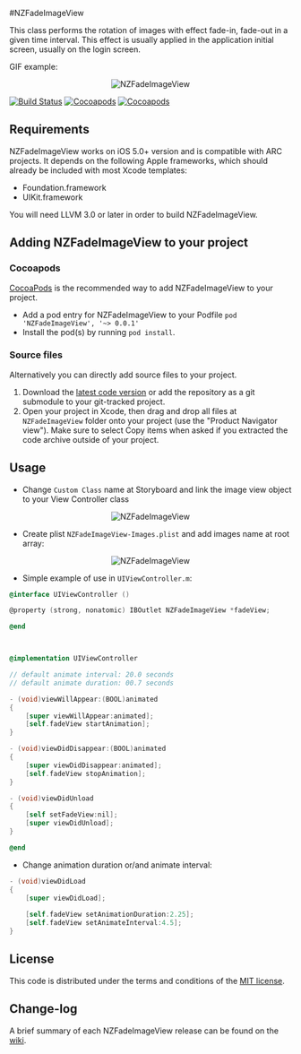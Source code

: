 #NZFadeImageView

This class performs the rotation of images with effect fade-in, fade-out in a given time interval.
This effect is usually applied in the application initial screen, usually on the login screen.

GIF example:

<p align="center">
  <img src="http://s11.postimg.org/m7my4w3j5/NZFade_Image_View.gif" alt="NZFadeImageView" title="NZFadeImageView">
</p>

[![Build Status](https://api.travis-ci.org/NZN/NZFadeImageView.png)](https://api.travis-ci.org/NZN/NZFadeImageView.png)
[![Cocoapods](https://cocoapod-badges.herokuapp.com/v/NZFadeImageView/badge.png)](http://beta.cocoapods.org/?q=NZFadeImageView)
[![Cocoapods](https://cocoapod-badges.herokuapp.com/p/NZFadeImageView/badge.png)](http://beta.cocoapods.org/?q=NZFadeImageView)

## Requirements

NZFadeImageView works on iOS 5.0+ version and is compatible with ARC projects. It depends on the following Apple frameworks, which should already be included with most Xcode templates:

* Foundation.framework
* UIKit.framework

You will need LLVM 3.0 or later in order to build NZFadeImageView.

## Adding NZFadeImageView to your project

### Cocoapods

[CocoaPods](http://cocoapods.org) is the recommended way to add NZFadeImageView to your project.

* Add a pod entry for NZFadeImageView to your Podfile `pod 'NZFadeImageView', '~> 0.0.1'`
* Install the pod(s) by running `pod install`.

### Source files

Alternatively you can directly add source files to your project.

1. Download the [latest code version](https://github.com/NZN/NZFadeImageView/archive/master.zip) or add the repository as a git submodule to your git-tracked project.
2. Open your project in Xcode, then drag and drop all files at `NZFadeImageView` folder onto your project (use the "Product Navigator view"). Make sure to select Copy items when asked if you extracted the code archive outside of your project.

## Usage

* Change `Custom Class` name at Storyboard and link the image view object to your View Controller class

<p align="center">
  <img src="http://s9.postimg.org/61wrm1173/NZFade_Image_View.png" alt="NZFadeImageView" title="NZFadeImageView">
</p>

* Create plist `NZFadeImageView-Images.plist` and add images name at root array:

<p align="center">
  <img src="http://s8.postimg.org/ctu43a8z9/NZFade_Image_View.png" alt="NZFadeImageView" title="NZFadeImageView">
</p>

* Simple example of use in `UIViewController.m`:

```objective-c
@interface UIViewController ()

@property (strong, nonatomic) IBOutlet NZFadeImageView *fadeView;

@end



@implementation UIViewController

// default animate interval: 20.0 seconds
// default animate duration: 00.7 seconds

- (void)viewWillAppear:(BOOL)animated
{
    [super viewWillAppear:animated];
    [self.fadeView startAnimation];
}

- (void)viewDidDisappear:(BOOL)animated
{
    [super viewDidDisappear:animated];
    [self.fadeView stopAnimation];
}

- (void)viewDidUnload
{
    [self setFadeView:nil];
    [super viewDidUnload];
}

@end
```

* Change animation duration or/and animate interval:

```objective-c
- (void)viewDidLoad
{
    [super viewDidLoad];
    
    [self.fadeView setAnimationDuration:2.25];
    [self.fadeView setAnimateInterval:4.5];
}
```

## License

This code is distributed under the terms and conditions of the [MIT license](LICENSE).

## Change-log

A brief summary of each NZFadeImageView release can be found on the [wiki](https://github.com/NZN/NZFadeImageView/wiki/Change-log).